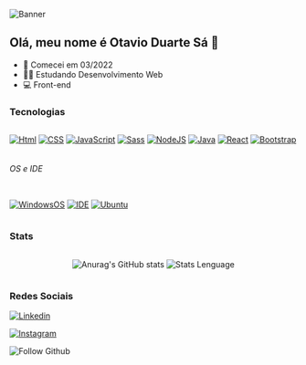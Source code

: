 ![Banner](https://user-images.githubusercontent.com/103964345/201157970-1c63b709-032b-4115-8f48-aa4620cb2124.gif)

## Olá, meu nome é Otavio Duarte Sá 👋

*  📅 Comecei em 03/2022
*  👨‍💻 Estudando Desenvolvimento Web
*  💻 Front-end

### Tecnologias

<div style="display:flex;">


[![Html](https://img.shields.io/badge/HTML5-E34F26?style=for-the-badge&logo=html5&logoColor=white)]()
[![CSS](https://img.shields.io/badge/CSS3-1572B6?style=for-the-badge&logo=css3&logoColor=white)]()
[![JavaScript](https://img.shields.io/badge/JavaScript-F7DF1E?style=for-the-badge&logo=javascript&logoColor=black)]()
[![Sass](https://img.shields.io/badge/Sass-CC6699?style=for-the-badge&logo=sass&logoColor=white)]()
[![NodeJS](https://img.shields.io/badge/Node.js-43853D?style=for-the-badge&logo=node.js&logoColor=white)]()
[![Java](https://img.shields.io/badge/Java-ED8B00?style=for-the-badge&logo=openjdk&logoColor=white)]()
[![React](https://img.shields.io/badge/React-20232A?style=for-the-badge&logo=react&logoColor=61DAFB)]()
[![Bootstrap](https://img.shields.io/badge/Bootstrap-563D7C?style=for-the-badge&logo=bootstrap&logoColor=white)]()
</div>


###### OS e IDE
<div style="display:flex;">
  
[![WindowsOS](https://img.shields.io/badge/Windows-0078D6?style=for-the-badge&logo=windows&logoColor=white)]()
[![IDE](https://img.shields.io/badge/Visual_Studio_Code-0078D4?style=for-the-badge&logo=visual%20studio%20code&logoColor=white)]()
[![Ubuntu](https://img.shields.io/badge/Ubuntu-E95420?style=for-the-badge&logo=ubuntu&logoColor=white)]()
</div>

### Stats
<div style="display:flex; justify-content:space-around;">

![Anurag's GitHub stats](https://github-readme-stats.vercel.app/api?username=TavinhoDS&theme=tokyonight)
![Stats Lenguage](https://github-readme-stats.vercel.app/api/top-langs/?username=TavinhoDS&theme=blue-green)
</div>

### Redes Sociais
<div>
 
 [![Linkedin](https://img.shields.io/badge/LinkedIn-0077B5?style=for-the-badge&logo=linkedin&logoColor=white)](https://www.linkedin.com/in/ot%C3%A1vio-duarte-s%C3%A1-8643891ab/)
  
 [![Instagram](https://img.shields.io/badge/Instagram-E4405F?style=for-the-badge&logo=instagram&logoColor=white)](https://www.instagram.com/tavinhoduarte/)
  
 ![Follow Github](https://img.shields.io/github/followers/TavinhoDS.svg?style=social&label=Follow&maxAge=2592000)
</div>

